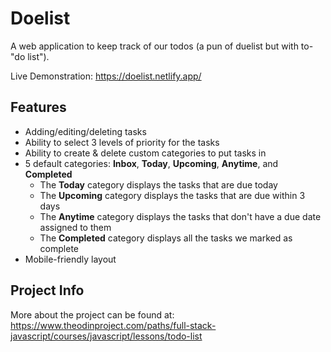 # Doelist

A web application to keep track of our todos (a pun of duelist but with to-"do list").

Live Demonstration: https://doelist.netlify.app/

## Features

- Adding/editing/deleting tasks
- Ability to select 3 levels of priority for the tasks
- Ability to create & delete custom categories to put tasks in
- 5 default categories: **Inbox**, **Today**, **Upcoming**, **Anytime**, and **Completed**
  - The **Today** category displays the tasks that are due today
  - The **Upcoming** category displays the tasks that are due within 3 days
  - The **Anytime** category displays the tasks that don't have a due date assigned to them
  - The **Completed** category displays all the tasks we marked as complete
- Mobile-friendly layout

## Project Info

More about the project can be found at: https://www.theodinproject.com/paths/full-stack-javascript/courses/javascript/lessons/todo-list
